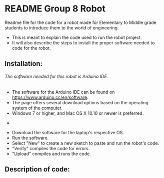 # README Group 8 Robot

Readme file for the code for a robot made for Elementary to Middle grade students to introduce them to the world of engineering.

* This is meant to explain the code used to run the robot project.
* It will also describe the steps to install the proper software needed to code for the robot.

## Installation: 

###### The software needed for this robot is Arduino IDE.

* The software for the Arduino IDE can be found on https://www.arduino.cc/en/software.
* The page offers several download options based on the operating system of the computer.
* Windows 7 or higher, and Mac OS X 10.10 or newer is preferred.
-
* Download the software for the laptop's respective OS.
* Run the software.
* Select "New" to create a new sketch to paste and run the robot's code.
* "Verify" compiles the code for errors.
* "Upload" compiles and runs the code.


## Description of code:


